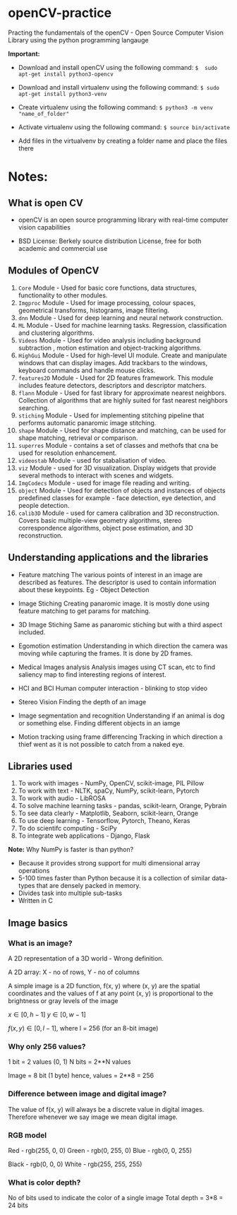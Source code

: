 # openCV-practice
Practing the fundamentals of the openCV - Open Source Computer Vision Library using the python programming langauge

**Important:** 
- Download and install openCV using the following command: `$  sudo apt-get install python3-opencv`

- Download and install virtualenv using the following command: `$ sudo apt-get install python3-venv`

- Create virtualenv using the following command: `$ python3 -m venv "name_of_folder"` 

- Activate virtualenv using the following command: `$ source bin/activate`

- Add files in the virtualvenv by creating a folder name and place the files there

# Notes: 

## What is open CV
- openCV is an open source programming library with real-time computer vision capabilities

- BSD License: Berkely source distribution License, free for both academic and commercial use

## Modules of OpenCV
1. `Core` Module - Used for basic core functions, data structures, functionality to other modules. 
2. `Imgproc` Module - Used for image processing, colour spaces, geometrical transforms, histograms, image filtering.
3. `dnn` Module - Used for deep learning and neural network construction.
4. `ML` Module - Used for machine learning tasks. Regression, classification and clustering algorithms.
5. `Videos` Module - Used for video analysis including background subtraction   , motion estimation and object-tracking algorithms.
6. `HighGui` Module - Used for high-level UI module. Create and manipulate windows that can display images. Add trackbars to the windows, keyboard commands and handle mouse clicks. 
7. `features2D` Module - Used for 2D features framework. This module includes feature detectors, descriptors and descriptor matchers. 
8. `flann` Module - Used for fast library for approximate nearest neighbors. Collection of algorithms that are highly suited for fast nearest neighbors searching.
9. `stiching` Module - Used for implementing stitching pipeline that performs automatic panaromic image stitching. 
10. `shape` Module - Used for shape distance and matching, can be used for shape matching, retrieval or comparison.
11. `superres` Module - contains a set of classes and methofs that cna be used for resolution enhancement. 
12. `videostab` Module - used for stabalisation of video.
13. `viz` Module - used for 3D visualization. Display widgets that provide several methods to interact with  scenes and widgets. 
14. `ImgCodecs` Module - used for image file reading and writing.
15. `object` Module - Used for detection of objects and instances of objects predefined classes for example - face detection, eye detection, and people detection. 
16. `calib3D` Module - used for camera calibration and 3D reconstruction. Covers basic multiple-view geometry algorithms, stereo correspondence algorithms, object pose estimation, and 3D reconstruction.

## Understanding applications and the libraries

* Feature matching
The various points of interest in an image are described as features. The descriptor is used to contain information about these keypoints. 
Eg - Object Detection

* Image Stiching
Creating panaromic image. It is mostly done using feature matching to get params for matching. 

* 3D Image Stiching
Same as panaromic stiching but with a third aspect included. 

* Egomotion estimation
Understanding in which direction the camera was moving while capturing the frames. It is done by 2D frames. 

* Medical Images analysis
Analysis images using CT scan, etc to find saliency map to find interesting regions of interest.

* HCI and BCI 
Human computer interaction - blinking to stop video 

* Stereo Vision
Finding the depth of an image

* Image segmentation and recognition
Understanding if an animal is dog or something else. Finding different objects in an iamge

* Motion tracking using frame differencing
Tracking in which direction a thief went as it is not possible to catch from a naked eye. 

## Libraries used
1. To work with images - NumPy, OpenCV, scikit-image, PIL Pillow
2. To work with text - NLTK, spaCy, NumPy, scikit-learn, Pytorch
3. To work with audio - LibROSA
4. To solve machine learning tasks - pandas, scikit-learn, Orange, Pybrain
5. To see data clearly - Matplotlib, Seaborn, scikit-learn, Orange
6. To use deep learning - Tensorflow, Pytorch, Theano, Keras
7. To do scientifc computing - SciPy
8. To integrate web applications - Django, Flask

**Note:** Why NumPy is faster is than python? 
- Because it provides strong support for multi dimensional array operations 
- 5-100 times faster than Python because it is a collection of similar data-types that are densely packed in memory. 
- Divides task into multiple sub-tasks
- Written in C

## Image basics

### What is an image? 
A 2D representation of a 3D world - Wrong definition. 

A 2D array: X - no of rows, Y - no of columns

A simple image is a 2D function, f(x, y) where (x, y) are the spatial coordinates and the values of f at any point (x, y) is proportional to the brightness or gray levels of the image

$x \in [0, h-1]$
$y \in [0, w-1]$

$f(x, y) \in [0, l-1]$, where l = 256 (for an 8-bit image) 

### Why only 256 values? 
1 bit = 2 values (0, 1)
N bits = 2**N values

Image = 8 bit (1 byte) hence, values = 2**8 = 256

### Difference between image and digital image? 
The value of f(x, y) will always be a discrete value in digital images. Therefore whenever we say image we mean digital image. 

### RGB model
Red - rgb(255, 0, 0)
Green - rgb(0, 255, 0)
Blue - rgb(0, 0, 255)

Black - rgb(0, 0, 0)
White - rgb(255, 255, 255)

### What is color depth?
No of bits used to indicate the color of a single image
Total depth = 3*8 = 24 bits

